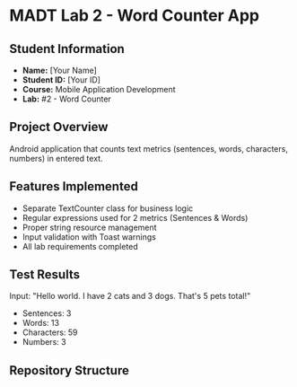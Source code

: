 # MADT Lab 2 - Word Counter App

## Student Information
- **Name:** [Your Name]
- **Student ID:** [Your ID]
- **Course:** Mobile Application Development
- **Lab:** #2 - Word Counter

## Project Overview
Android application that counts text metrics (sentences, words, characters, numbers) in entered text.

## Features Implemented
- Separate TextCounter class for business logic
- Regular expressions used for 2 metrics (Sentences & Words)
- Proper string resource management
- Input validation with Toast warnings
- All lab requirements completed

## Test Results
Input: "Hello world. I have 2 cats and 3 dogs. That's 5 pets total!"
- Sentences: 3
- Words: 13
- Characters: 59
- Numbers: 3

## Repository Structure